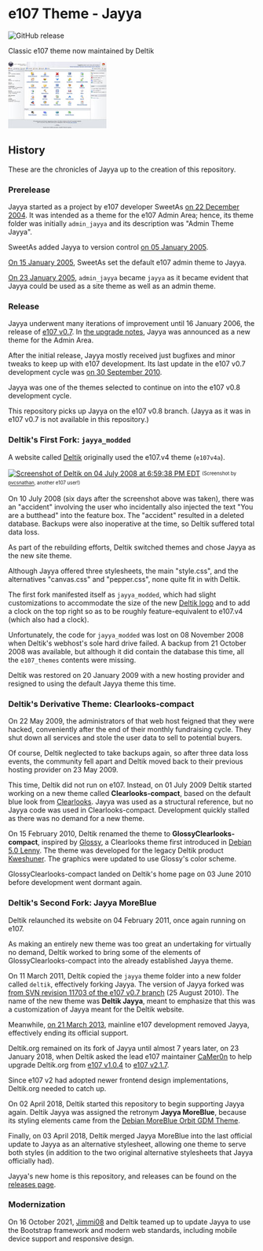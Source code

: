 # e107 Theme - Jayya

![GitHub release](https://img.shields.io/github/release/Deltik/e107-theme-jayya.svg)

Classic e107 theme now maintained by Deltik

![preview.jpg](/preview.jpg?raw=true "Theme Preview")

## History

These are the chronicles of Jayya up to the creation of this repository.

### Prerelease

Jayya started as a project by e107 developer SweetAs [on 22 December 2004](https://web.archive.org/web/20180406032135/https://sourceforge.net/p/e107/svn/1232/tree/trunk/e107_0.7/e107_themes/admin_jayya/theme.php#l20).  It was intended as a theme for the e107 Admin Area; hence, its theme folder was initially `admin_jayya` and its description was "Admin Theme Jayya".

SweetAs added Jayya to version control [on 05 January 2005](https://sourceforge.net/p/e107/svn/1232/).

[On 15 January 2005](https://sourceforge.net/p/e107/svn/1322/), SweetAs set the default e107 admin theme to Jayya.

[On 23 January 2005](https://sourceforge.net/p/e107/svn/1424/), `admin_jayya` became `jayya` as it became evident that Jayya could be used as a site theme as well as an admin theme.

### Release

Jayya underwent many iterations of improvement until 16 January 2006, the release of [e107 v0.7](https://sourceforge.net/projects/e107/files/e107/e107v0.7/).  In [the upgrade notes](https://web.archive.org/web/20080803182301/http://e107.org:80/page.php?6), Jayya was announced as a new theme for the Admin Area.

After the initial release, Jayya mostly received just bugfixes and minor tweaks to keep up with e107 development.  Its last update in the e107 v0.7 development cycle was [on 30 September 2010](https://web.archive.org/web/20180406035109/https://sourceforge.net/p/e107/svn/13116/log/?path=/trunk/e107_0.7/e107_themes/jayya).

Jayya was one of the themes selected to continue on into the e107 v0.8 development cycle.

This repository picks up Jayya on the e107 v0.8 branch.  (Jayya as it was in e107 v0.7 is not available in this repository.)

### Deltik's First Fork: `jayya_modded`

A website called [Deltik](https://www.deltik.org) originally used the e107.v4 theme (`e107v4a`).

[![Screenshot of Deltik on 04 July 2008 at 6:59:38 PM EDT](https://i.imgur.com/iB1COnB.jpg)](https://i.imgur.com/iB1COnB.jpg)
<sup><sub>(Screenshot by [pvcsnathan](https://web.archive.org/web/20171016103900/http://pvcsnathan.com/news.php), another e107 user!)</sub></sup>

On 10 July 2008 (six days after the screenshot above was taken), there was an "accident" involving the user who incidentally also injected the text "You are a butthead" into the feature box.  The "accident" resulted in a deleted database.  Backups were also inoperative at the time, so Deltik suffered total data loss.

As part of the rebuilding efforts, Deltik switched themes and chose Jayya as the new site theme.

Although Jayya offered three stylesheets, the main "style.css", and the alternatives "canvas.css" and "pepper.css", none quite fit in with Deltik.

The first fork manifested itself as `jayya_modded`, which had slight customizations to accommodate the size of the new [Deltik logo](https://i.imgur.com/Y8FU5xv.png) and to add a clock on the top right so as to be roughly feature-equivalent to e107.v4 (which also had a clock).

Unfortunately, the code for `jayya_modded` was lost on 08 November 2008 when Deltik's webhost's sole hard drive failed.  A backup from 21 October 2008 was available, but although it did contain the database this time, all the `e107_themes` contents were missing.

Deltik was restored on 20 January 2009 with a new hosting provider and resigned to using the default Jayya theme this time.

### Deltik's Derivative Theme: Clearlooks-compact

On 22 May 2009, the administrators of that web host feigned that they were hacked, conveniently after the end of their monthly fundraising cycle.  They shut down all services and stole the user data to sell to potential buyers.

Of course, Deltik neglected to take backups again, so after three data loss events, the community fell apart and Deltik moved back to their previous hosting provider on 23 May 2009.

This time, Deltik did not run on e107.  Instead, on 01 July 2009 Deltik started working on a new theme called **Clearlooks-compact**, based on the default blue look from [Clearlooks](https://en.wikipedia.org/wiki/Clearlooks).  Jayya was used as a structural reference, but no Jayya code was used in Clearlooks-compact.  Development quickly stalled as there was no demand for a new theme.

On 15 February 2010, Deltik renamed the theme to **GlossyClearlooks-compact**, inspired by [Glossy](http://archive.debian.org/debian/pool/main/g/gnome-themes/gnome-themes_2.22.2-1_all.deb), a Clearlooks theme first introduced in [Debian 5.0 Lenny](https://www.debian.org/releases/lenny/).  The theme was developed for the legacy Deltik product [Kweshuner](https://github.com/Deltik/products-legacy#kweshuner).  The graphics were updated to use Glossy's color scheme.

GlossyClearlooks-compact landed on Deltik's home page on 03 June 2010 before development went dormant again.

### Deltik's Second Fork: Jayya MoreBlue

Deltik relaunched its website on 04 February 2011, once again running on e107.

As making an entirely new theme was too great an undertaking for virtually no demand, Deltik worked to bring some of the elements of GlossyClearlooks-compact into the already established Jayya theme.

On 11 March 2011, Deltik copied the `jayya` theme folder into a new folder called `deltik`, effectively forking Jayya.  The version of Jayya forked was [from SVN revision 11703 of the e107 v0.7 branch](https://sourceforge.net/p/e107/svn/11703/log/?path=/trunk/e107_0.7/e107_themes/jayya) (25 August 2010).  The name of the new theme was **Deltik Jayya**, meant to emphasize that this was a customization of Jayya meant for the Deltik website.

Meanwhile, [on 21 March 2013](https://github.com/e107inc/e107/commit/7f5599b7b629aa3185a84aa66b05592954f14a52#diff-0f0f249ae28e5bfcf3f17d997c5489c6), mainline e107 development removed Jayya, effectively ending its official support.

Deltik.org remained on its fork of Jayya until almost 7 years later, on 23 January 2018, when Deltik asked the lead e107 maintainer [CaMer0n](https://github.com/CaMer0n/) to help upgrade Deltik.org from [e107 v1.0.4](https://sourceforge.net/projects/e107/files/e107/e107%20v1.0.4/) to [e107 v2.1.7](https://github.com/e107inc/e107/releases/tag/v2.1.7).

Since e107 v2 had adopted newer frontend design implementations, Deltik.org needed to catch up.

On 02 April 2018, Deltik started this repository to begin supporting Jayya again.  Deltik Jayya was assigned the retronym **Jayya MoreBlue**, because its styling elements came from the [Debian MoreBlue Orbit GDM Theme](https://web.archive.org/web/20180406190541/http://dgepi.salud.gob.mx/gdm/themes/debian-moreblue-orbit/).

Finally, on 03 April 2018, Deltik merged Jayya MoreBlue into the last official update to Jayya as an alternative stylesheet, allowing one theme to serve both styles (in addition to the two original alternative stylesheets that Jayya officially had).

Jayya's new home is this repository, and releases can be found on the [releases page](https://github.com/Deltik/e107-theme-jayya/releases).

### Modernization

On 16 October 2021, [Jimmi08](github.com/Jimmi08/) and Deltik teamed up to update Jayya to use the Bootstrap framework and modern web standards, including mobile device support and responsive design.